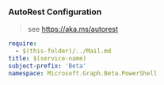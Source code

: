 ### AutoRest Configuration

> see https://aka.ms/autorest

``` yaml
require:
  - $(this-folder)/../Mail.md
title: $(service-name)
subject-prefix: 'Beta'
namespace: Microsoft.Graph.Beta.PowerShell
```
